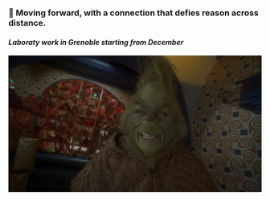 <!-- ![meme grinch](meme_grinch_6.png) -->
### 🚀 Moving forward, with a connection that defies reason across distance.
#### *Laboraty work in Grenoble starting from December*
![grinch image](grinch_25.png)
